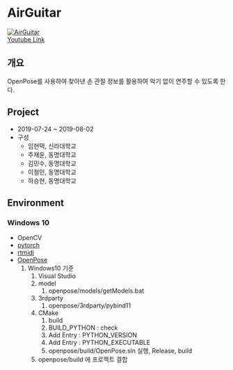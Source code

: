 # AirGuitar
[![AirGuitar](http://img.youtube.com/vi/RaQGj5DZogk/0.jpg)](https://www.youtube.com/watch?v=RaQGj5DZogk)    
[Youtube Link](https://www.youtube.com/watch?v=RaQGj5DZogk)    

## 개요
OpenPose를 사용하여 찾아낸 손 관절 정보를 활용하여 악기 없이 연주할 수 있도록 한다.

## Project
- 2019-07-24 \~ 2019-08-02
- 구성
   - 임현택, 신라대학교
   - 주재윤, 동명대학교
   - 김민수, 동명대학교
   - 이철민, 동명대학교
   - 하승현, 동명대학교

## Environment

### Windows 10
- OpenCV
- [pytorch](https://pytorch.org/)
- [rtmidi](https://pypi.org/project/python-rtmidi/)
- [OpenPose](https://github.com/CMU-Perceptual-Computing-Lab/openpose)
    1. Windows10 기준
        1. Visual Studio
        1. model
            1. openpose/models/getModels.bat
        1. 3rdparty 
            1. openpose/3rdparty/pybind11
        1. CMake
            1. build
            1. BUILD_PYTHON : check
            1. Add Entry : PYTHON_VERSION
            1. Add Entry : PYTHON_EXECUTABLE
            1. openpose/build/OpenPose.sln 실행, Release, build
        1. openpose/build 에 프로젝트 결합

